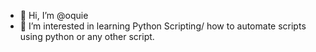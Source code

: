 - 👋 Hi, I’m @oquie
- 👀 I’m interested in learning Python Scripting/ how to automate scripts using python or any other script.
